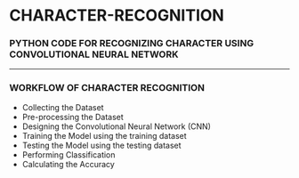 # CHARACTER-RECOGNITION

### PYTHON CODE FOR RECOGNIZING CHARACTER USING CONVOLUTIONAL NEURAL NETWORK

-----

### WORKFLOW OF CHARACTER RECOGNITION

- Collecting the Dataset
- Pre-processing the Dataset
- Designing the Convolutional Neural Network (CNN)
- Training the Model using the training dataset
- Testing the Model using the testing dataset
- Performing Classification
- Calculating the Accuracy
